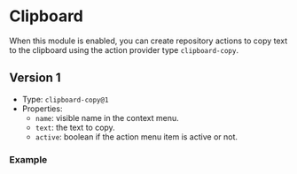 # Clipboard

When this module is enabled, you can create repository actions to copy text to the clipboard using the action provider type `clipboard-copy`.

## Version 1

- Type: `clipboard-copy@1`
- Properties:
  - `name`: visible name in the context menu.
  - `text`: the text to copy.
  - `active`: boolean if the action menu item is active or not.

### Example

<!-- snippet: ClipboardYaml -->
<!-- endSnippet -->
